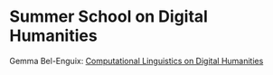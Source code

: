 # Summer School on Digital Humanities

Gemma Bel-Enguix: [Computational Linguistics on Digital Humanities](https://github.com/PLN-disca-iimas/DigitalHumanitiesSchool/blob/main/ComputationalLinguistics%2BDigitalHumanities.pdf)
